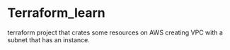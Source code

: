 # Terraform_learn
terraform project that crates some resources on AWS
creating VPC with a subnet that has an instance.
